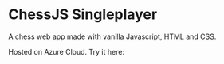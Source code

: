 # ChessJS Singleplayer

A chess web app made with vanilla Javascript, HTML and CSS.

Hosted on Azure Cloud. Try it here: 
